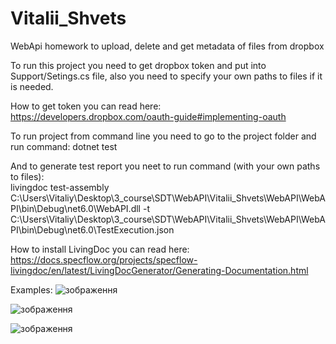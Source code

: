 # Vitalii_Shvets
WebApi homework to upload, delete and get metadata of files from dropbox  

To run this project you need to get dropbox token and put into Support/Setings.cs file, also you need to specify your own paths to files if it is needed.  

How to get token you can read here: https://developers.dropbox.com/oauth-guide#implementing-oauth  

To run project from command line you need to go to the project folder and run command: dotnet test 

And to generate test report you neet to run command (with your own paths to files):  
livingdoc test-assembly C:\Users\Vitaliy\Desktop\3_course\SDT\WebAPI\Vitalii_Shvets\WebAPI\WebAPI\bin\Debug\net6.0\WebAPI.dll -t C:\Users\Vitaliy\Desktop\3_course\SDT\WebAPI\Vitalii_Shvets\WebAPI\WebAPI\bin\Debug\net6.0\TestExecution.json  

How to install LivingDoc you can read here: https://docs.specflow.org/projects/specflow-livingdoc/en/latest/LivingDocGenerator/Generating-Documentation.html  

Examples: 
![зображення](https://github.com/Glekk/Vitalii_Shvets/assets/91060482/ff99e8d4-31af-4b3f-bacc-b1c473fde891)

![зображення](https://github.com/Glekk/Vitalii_Shvets/assets/91060482/4af451f0-6bc1-448f-b969-607633b4699a)

![зображення](https://github.com/Glekk/Vitalii_Shvets/assets/91060482/9c7d51cb-64c1-434e-835f-b42e1a33a417)

